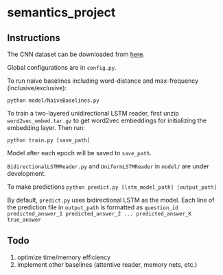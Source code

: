 # semantics_project

## Instructions

The CNN dataset can be downloaded from [here](http://cs.nyu.edu/~kcho/DMQA/).

Global configurations are in `config.py`.

To run naive baselines including word-distance and max-frequency (inclusive/exclusive):
```
python model/NaiveBaselines.py
```

To train a two-layered unidirectional LSTM reader,
first unzip `word2vec_embed.tar.gz` to get word2vec embeddings for initializing the embedding layer.
Then run:
```
python train.py [save_path]
```
Model after each epoch will be saved to `save_path`.

`BidirectionalLSTMReader.py` and `UniformLSTMReader` in `model/` are under development.

To make predictions
`python predict.py [lstm_model_path] [output_path]`

By default, `predict.py` uses bidirectional LSTM as the model. 
Each line of the prediction file in `output_path` is formatted as
`question_id predicted_answer_1 predicted_answer_2 ... predicted_answer_K true_answer`

## Todo

1. optimize time/memory efficiency
2. implement other baselines (attentive reader, memory nets, etc.)

